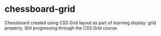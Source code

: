 # chessboard-grid
Chessboard created using CSS Grid layout as part of learning display: grid property. Still progressing through the CSS Grid course.
